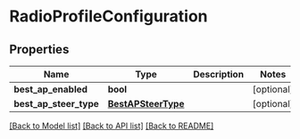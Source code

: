 # RadioProfileConfiguration

## Properties
Name | Type | Description | Notes
------------ | ------------- | ------------- | -------------
**best_ap_enabled** | **bool** |  | [optional] 
**best_ap_steer_type** | [**BestAPSteerType**](BestAPSteerType.md) |  | [optional] 

[[Back to Model list]](../README.md#documentation-for-models) [[Back to API list]](../README.md#documentation-for-api-endpoints) [[Back to README]](../README.md)

